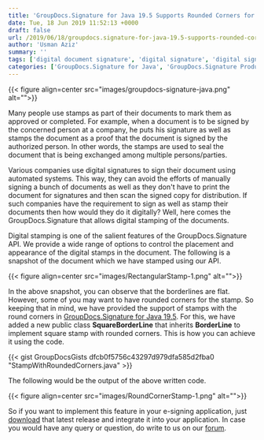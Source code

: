 ```yaml
---
title: 'GroupDocs.Signature for Java 19.5 Supports Rounded Corners for Stamp Signature'
date: Tue, 18 Jun 2019 11:52:13 +0000
draft: false
url: /2019/06/18/groupdocs.signature-for-java-19.5-supports-rounded-corners-for-stamp-signature/
author: 'Usman Aziz'
summary: ''
tags: ['digital document signature', 'digital signature', 'digital signature API for Java', 'e-sign API', 'e-signature', 'electronic signature', 'signature api for java', 'stamp signature', 'stamp with rounder corner']
categories: ['GroupDocs.Signature for Java', 'GroupDocs.Signature Product Family']
---
```




{{< figure align=center src="images/groupdocs-signature-java.png" alt="">}}


Many people use stamps as part of their documents to mark them as approved or completed. For example, when a document is to be signed by the concerned person at a company, he puts his signature as well as stamps the document as a proof that the document is signed by the authorized person. In other words, the stamps are used to seal the document that is being exchanged among multiple persons/parties.

Various companies use digital signatures to sign their document using automated systems. This way, they can avoid the efforts of manually signing a bunch of documents as well as they don't have to print the document for signatures and then scan the signed copy for distribution. If such companies have the requirement to sign as well as stamp their documents then how would they do it digitally? Well, here comes the GroupDocs.Signature that allows digital stamping of the documents.

Digital stamping is one of the salient features of the GroupDocs.Signature API. We provide a wide range of options to control the placement and appearance of the digital stamps in the document. The following is a snapshot of the document which we have stamped using our API.



{{< figure align=center src="images/RectangularStamp-1.png" alt="">}}


In the above snapshot, you can observe that the borderlines are flat. However, some of you may want to have rounded corners for the stamp. So keeping that in mind, we have provided the support of stamps with the round corners in [GroupDocs.Signature for Java 19.5](https://downloads.groupdocs.com/signature/java/new-releases/groupdocs.signature-for-java-19.5/). For this, we have added a new public class **SquareBorderLine** that inherits **BorderLine** to implement square stamp with rounded corners. This is how you can achieve it using the code.

{{< gist GroupDocsGists dfcb0f5756c43297d979dfa585d2fba0 "StampWithRoundedCorners.java" >}}

The following would be the output of the above written code.



{{< figure align=center src="images/RoundCornerStamp-1.png" alt="">}}


So if you want to implement this feature in your e-signing application, just [download](https://downloads.groupdocs.com/signature/java/new-releases/groupdocs.signature-for-java-19.5/) that latest release and integrate it into your application. In case you would have any query or question, do write to us on our [forum](https://forum.groupdocs.com/categories).




